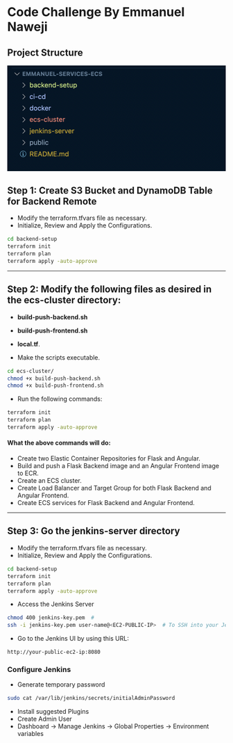 # Code Challenge By Emmanuel Naweji

## Project Structure 
![Project Structure](public/project-structure.jpg)

## Step 1: Create S3 Bucket and DynamoDB Table for Backend Remote
- Modify the terraform.tfvars file as necessary. 
- Initialize, Review and Apply the Configurations. 
```sh
cd backend-setup
terraform init
terraform plan
terraform apply -auto-approve
```

---

## Step 2: Modify the following files as desired in the **ecs-cluster** directory: 
- **build-push-backend.sh**
- **build-push-frontend.sh**
- **local.tf**. 

- Make the scripts executable.
```sh
cd ecs-cluster/
chmod +x build-push-backend.sh
chmod +x build-push-frontend.sh
```

- Run the following commands: 
```sh
terraform init
terraform plan
terraform apply -auto-approve
```

#### What the above commands will do: 
- Create two Elastic Container Repositories for Flask and Angular. 
- Build and push a Flask Backend image and an Angular Frontend image to ECR. 
- Create an ECS cluster.
- Create Load Balancer and Target Group for both Flask Backend and Angular Frontend. 
- Create ECS services for Flask Backend and Angular Frontend.

---

## Step 3: Go the **jenkins-server** directory
- Modify the terraform.tfvars file as necessary. 
- Initialize, Review and Apply the Configurations. 
```sh
cd backend-setup
terraform init
terraform plan
terraform apply -auto-approve
```
- Access the Jenkins Server
```sh
chmod 400 jenkins-key.pem  #
ssh -i jenkins-key.pem user-name@<EC2-PUBLIC-IP>  # To SSH into your Jenkins Server. 
```
- Go to the Jenkins UI by using this URL: 
```plaintext
http://your-public-ec2-ip:8080
```

### Configure Jenkins
- Generate temporary password
```sh
sudo cat /var/lib/jenkins/secrets/initialAdminPassword
```
- Install suggested Plugins 
- Create Admin User
- Dashboard -> Manage Jenkins -> Global Properties -> Environment variables